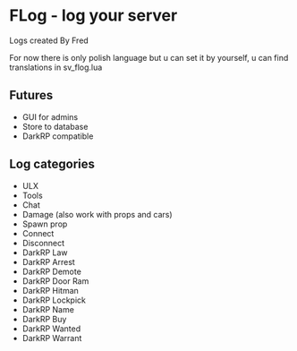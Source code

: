 # FLog - log your server
Logs created By Fred

For now there is only polish language but u can set it by yourself, u can find translations in sv_flog.lua
## Futures
- GUI for admins
- Store to database
- DarkRP compatible

## Log categories
- ULX
- Tools
- Chat
- Damage (also work with props and cars)
- Spawn prop
- Connect
- Disconnect
- DarkRP Law
- DarkRP Arrest
- DarkRP Demote
- DarkRP Door Ram
- DarkRP Hitman
- DarkRP Lockpick
- DarkRP Name
- DarkRP Buy
- DarkRP Wanted
- DarkRP Warrant